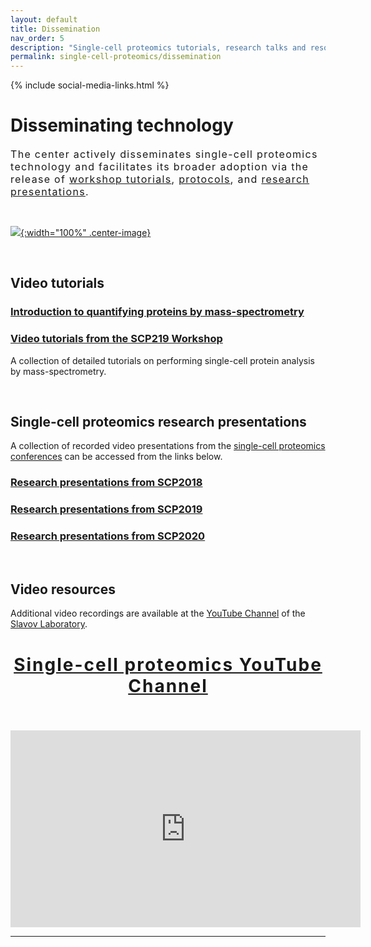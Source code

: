 ```yaml
---
layout: default
title: Dissemination
nav_order: 5
description: "Single-cell proteomics tutorials, research talks and resources"
permalink: single-cell-proteomics/dissemination
---
```

{% include social-media-links.html %}

# Disseminating technology
<div style="font-size:16px; font-weight: 400; letter-spacing: 1.3px;">
The center actively disseminates single-cell proteomics technology and facilitates its broader adoption via the release of <a href="http://workshop2019.single-cell.net">workshop tutorials</a>, <a href="https://scope2.slavovlab.net/mass-spec/protocol">protocols</a>, and <a href="http://youtube.single-cell.net">research presentations</a>.
</div>

&nbsp;


[![]({{site.baseurl}}/single-cell-proteomics/micrographs/Pluripotent-stem-cell.jpg){:width="100%" .center-image}]({{site.baseurl}}/single-cell-proteomics/micrographs/Pluripotent-stem-cell-large.jpg)

&nbsp;


## Video tutorials
### [Introduction to quantifying proteins by mass-spectrometry](https://youtu.be/P0-_gDUNikc)

### [Video tutorials from the SCP219 Workshop](https://www.youtube.com/playlist?list=PLHLRxq8iKFsLJey2MshSlUhg1lGAj0dLW)
A collection of detailed tutorials on performing single-cell protein analysis by mass-spectrometry.

&nbsp;


## Single-cell proteomics research presentations
A collection of recorded video presentations from the [single-cell proteomics conferences](http://single-cell.net/) can be accessed from the links below.

### [Research presentations from SCP2018](https://www.youtube.com/playlist?list=PLHLRxq8iKFsK-F_1832c1TLT2Qc4Fo4DB)

### [Research presentations from SCP2019](https://www.youtube.com/playlist?list=PLHLRxq8iKFsJxMcKhguyKMSI7vaIYTYsV)

### [Research presentations from SCP2020](http://scp2020videos.single-cell.net)


&nbsp;



## Video resources
Additional video recordings are available at the [YouTube Channel](https://www.youtube.com/c/NikolaiSlavovResearch) of the [Slavov Laboratory](https://slavovlab.net).


<h2 style="letter-spacing: 2px; font-size: 28px; text-align: center;" id="single-cell-proteomics-videos">
<a href="https://www.youtube.com/c/NikolaiSlavovResearch">Single-cell proteomics YouTube Channel</a>
</h2>

&nbsp;

<div style="text-align: center;">
<iframe width="560" height="315" src="https://www.youtube.com/embed/NNLh4nE687I" frameborder="0" allow="accelerometer; autoplay; encrypted-media; gyroscope; picture-in-picture" allowfullscreen></iframe>
</div>


------------
